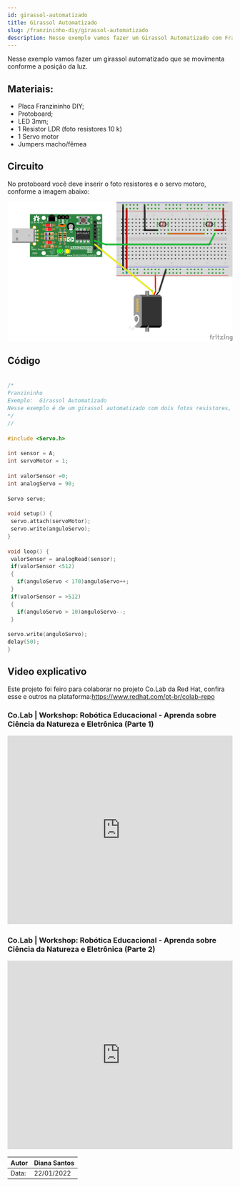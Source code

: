 ```yaml
---
id: girassol-automatizado
title: Girassol Automatizado
slug: /franzininho-diy/girassol-automatizado
description: Nesse exemplo vamos fazer um Girassol Automatizado com Franzininho DIY
---
```


Nesse exemplo vamos fazer um girassol automatizado que se movimenta conforme a posição da luz.

## Materiais:

- Placa Franzininho DIY;
- Protoboard;
- LED 3mm;
- 1 Resistor  LDR (foto resistores 10 k)
- 1 Servo motor
- Jumpers macho/fêmea

## Circuito


No protoboard você deve inserir o foto resistores e o servo motoro, conforme a imagem abaixo:

![Circuito](img/girassol-automatizado/girassol-atualizado.png)

## Código

```cpp

/*
Franzininho
Exemplo:  Girassol Automatizado
Nesse exemplo é de um girassol automatizado com dois fotos resistores,  um servo motor, entre outros materiais, confira.
*/
//

#include <Servo.h>

int sensor = A;
int servoMotor = 1;

int valorSensor =0;
int analogServo = 90;

Servo servo;

void setup() {
 servo.attach(servoMotor);
 servo.write(anguloServo);
}

void loop() {
 valorSensor = analogRead(sensor);
 if(valorSensor <512)
 {
   if(anguloServo < 170)anguloServo++;
 }
 if(valorSensor = >512)
 {
   if(anguloServo > 10)anguloServo--;
 }

servo.write(anguloServo);
delay(50);
}

```

## Video explicativo

Este projeto foi feiro para colaborar no projeto Co.Lab da Red Hat, confira esse e outros na plataforma:https://www.redhat.com/pt-br/colab-repo

### Co.Lab | Workshop: Robótica Educacional - Aprenda sobre Ciência da Natureza e Eletrônica (Parte 1)

<iframe width="100%" height="422" src="https://youtu.be/wGXmITj9mHE" title="YouTube video player" frameborder="0" allow="accelerometer; autoplay; clipboard-write; encrypted-media; gyroscope; picture-in-picture" allowfullscreen></iframe>



### Co.Lab | Workshop: Robótica Educacional - Aprenda sobre Ciência da Natureza e Eletrônica (Parte 2)

<iframe width="100%" height="422" src="https://youtu.be/ANmRyWnvq4U" title="YouTube video player" frameborder="0" allow="accelerometer; autoplay; clipboard-write; encrypted-media; gyroscope; picture-in-picture" allowfullscreen></iframe>


| Autor | Diana Santos |
|-------|--------------|
| Data: | 22/01/2022   |